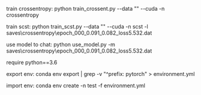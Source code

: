 train crossentropy: python train_crossent.py --data "" --cuda -n crossentropy

train scst: python train_scst.py --data "" --cuda -n scst -l saves\crossentropy\epoch_000_0.091_0.082_loss5.532.dat

use model to chat: python use_model.py -m saves\crossentropy\epoch_000_0.091_0.082_loss5.532.dat

require python==3.6

export env: conda env export | grep -v "^prefix: pytorch" > environment.yml

import env: conda env create -n test -f environment.yml